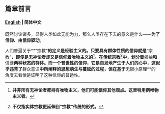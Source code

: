 ## 篇章前言

#### [English](belief_advance.md) | 简体中文

既然讨论诸多，显得人类如此无能为力，那么人类存在下去的意义是什么——**为了信仰、由信仰驱动**。

人们普遍关于**“宗教”**的定义是经验主义的。只要具有群体性质的信仰就是**“宗教”**，即便是无神论者却又是信仰着唯物主义的[^歧]。在传统宗教[^通]中，划分着**领袖**和**信徒**两种状态的群体。而一个普世性的信仰，它是自发地产生于人们的心中，这似乎违背了**群众意识**中所阐释的思想萌生与蔓延的过程，但在基于**无限小原理**的角度去看恰是证明了这种信仰的普适性。

[^歧]:**并非所有无神论者都持有唯物主义，他们可能信仰其他观点。这里特用例唯物主义者。**
[^通]:**不仅指实体宗教更延伸到“宗教”传统的形式。**
